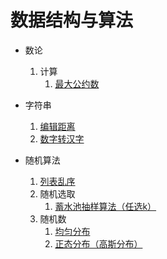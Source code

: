 # 数据结构与算法

- 数论
	1. 计算
		1. [最大公约数](数论/最大公约数)

- 字符串
    1. [编辑距离](字符串/编辑距离)
    1. [数字转汉字](字符串/数字转汉字)
  
- 随机算法
    1. [列表乱序](随机算法/列表乱序)
    1. 随机选取
        1. [蓄水池抽样算法（任选k）](随机算法/蓄水池抽样)
	1. 随机数
		1. [均匀分布](随机算法/均匀分布)
		1. [正态分布（高斯分布）](随机算法/正态分布（高斯分布）)